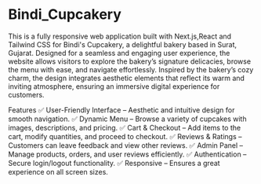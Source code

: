 # Bindi_Cupcakery
This is a fully responsive web application built with Next.js,React and Tailwind CSS for Bindi's Cupcakery, a delightful bakery based in Surat, Gujarat. Designed for a seamless and engaging user experience, the website allows visitors to explore the bakery’s signature delicacies, browse the menu with ease, and navigate effortlessly. Inspired by the bakery’s cozy charm, the design integrates aesthetic elements that reflect its warm and inviting atmosphere, ensuring an immersive digital experience for customers.


Features
✅ User-Friendly Interface – Aesthetic and intuitive design for smooth navigation.
✅ Dynamic Menu – Browse a variety of cupcakes with images, descriptions, and pricing.
✅ Cart & Checkout – Add items to the cart, modify quantities, and proceed to checkout.
✅ Reviews & Ratings – Customers can leave feedback and view other reviews.
✅ Admin Panel – Manage products, orders, and user reviews efficiently.
✅ Authentication – Secure login/logout functionality.
✅ Responsive – Ensures a great experience on all screen sizes.

